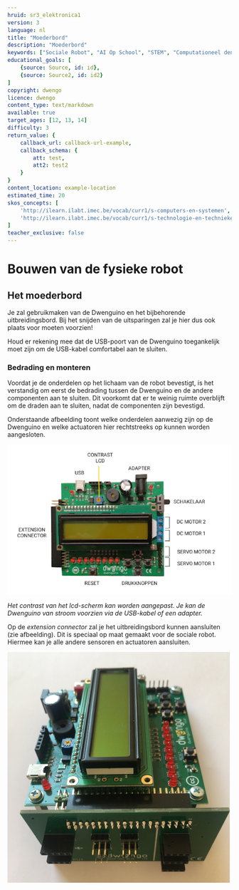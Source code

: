 ```yaml
---
hruid: sr3_elektronica1
version: 3
language: nl
title: "Moederbord"
description: "Moederbord"
keywords: ["Sociale Robot", "AI Op School", "STEM", "Computationeel denken", "Grafisch programmeren"]
educational_goals: [
    {source: Source, id: id}, 
    {source: Source2, id: id2}
]
copyright: dwengo
licence: dwengo
content_type: text/markdown
available: true
target_ages: [12, 13, 14]
difficulty: 3
return_value: {
    callback_url: callback-url-example,
    callback_schema: {
        att: test,
        att2: test2
    }
}
content_location: example-location
estimated_time: 20
skos_concepts: [
    'http://ilearn.ilabt.imec.be/vocab/curr1/s-computers-en-systemen', 
    'http://ilearn.ilabt.imec.be/vocab/curr1/s-technologie-en-technieken'
]
teacher_exclusive: false
---
```


# Bouwen van de fysieke robot
## Het moederbord
Je zal gebruikmaken van de Dwenguino en het bijbehorende uitbreidingsbord. Bij het snijden van de uitsparingen zal je hier dus ook plaats voor moeten voorzien!  

<div class="alert alert-box alert-danger">
Houd er rekening mee dat de USB-poort van de Dwenguino toegankelijk moet zijn om de USB-kabel comfortabel aan te sluiten.
</div>

### Bedrading en monteren

Voordat je de onderdelen op het lichaam van de robot bevestigt, is het verstandig om eerst de bedrading tussen de Dwenguino en de andere componenten aan te sluiten. Dit voorkomt dat er te weinig ruimte overblijft om de draden aan te sluiten, nadat de componenten zijn bevestigd.

Onderstaande afbeelding toont welke onderdelen aanwezig zijn op de Dwenguino en welke actuatoren hier rechtstreeks op kunnen worden aangesloten.

![](embed/assemblage1.png "Dwenguino")

*Het contrast van het lcd-scherm kan worden aangepast. Je kan de Dwenguino van stroom voorzien via de USB-kabel of een adapter.*

Op de *extension connector* zal je het uitbreidingsbord kunnen aansluiten (zie afbeelding). Dit is speciaal op maat gemaakt voor de sociale robot. Hiermee kan je alle andere sensoren en actuatoren aansluiten.  

![](embed/pcb.png "Uitbreidingsbord")
